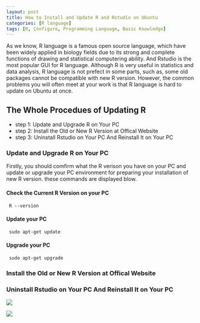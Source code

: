 ```yaml
---
layout: post
title: How to Install and Update R and Rstudio on Ubuntu
categories: [R language]
tags: [R, Configure, Programming Language, Basic Knowledge]
---
```


As we know, R language is a famous open source language, which have been widely applied in biology fields due to its strong and complete functions of drawing and statistical computering ability. And Rstudio is the most popular GUI for R language. Although R is very useful in statistics and data analysis, R language is not prefect in some parts, such as, some old packages cannot be compatible with new R version. However, the common problems you will often meet at your work is that R language is hard to update on Ubuntu at once. 

## The Whole Procedues of Updating R

- step 1: Update and Upgrade R on Your PC
- step 2: Install the Old or New R Version at Offical Website
- step 3: Uninstall Rstudio on Your PC And Reinstall It on Your PC

### Update and Upgrade R on Your PC

Firstly, you should comfirm what the R verison you have on your PC and update or upgrade your PC environment for preparing your installation of new R version. these commands are displayed blow.

#### Check the Current R Version on your PC
```
 R --version 
```
#### Update your PC
```
 sudo apt-get update 
```
#### Upgrade your PC
```
 sudo apt-get upgrade
```

### Install the Old or New R Version at Offical Website



### Uninstall Rstudio on Your PC And Reinstall It on Your PC

![](http://i.imgur.com/rFBcNzH.png)


![](http://i.imgur.com/pYhLnnw.png)

